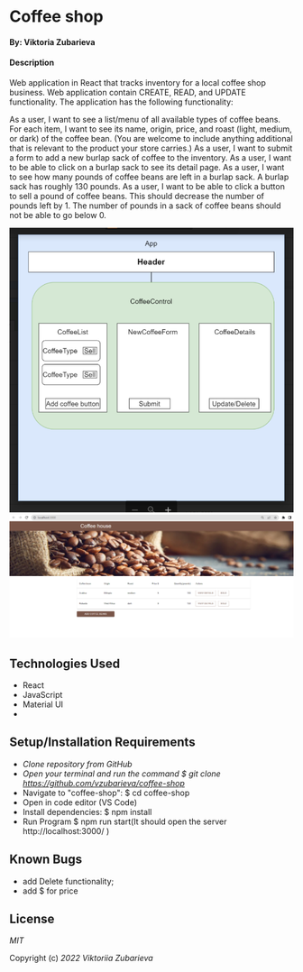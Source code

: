 # Coffee shop

#### By: Viktoria Zubarieva

#### Description

Web application in React that tracks inventory for a local coffee shop business.
Web application contain CREATE, READ, and UPDATE functionality. The application has the following functionality:

As a user, I want to see a list/menu of all available types of coffee beans.
For each item, I want to see its name, origin, price, and roast (light, medium, or dark) of the coffee bean. (You are welcome to include anything additional that is relevant to the product your store carries.)
As a user, I want to submit a form to add a new burlap sack of coffee to the inventory.
As a user, I want to be able to click on a burlap sack to see its detail page.
As a user, I want to see how many pounds of coffee beans are left in a burlap sack. A burlap sack has roughly 130 pounds.
As a user, I want to be able to click a button to sell a pound of coffee beans. This should decrease the number of pounds left by 1. The number of pounds in a sack of coffee beans should not be able to go below 0.

![project-screenshot](src/img/diagram.png)
![project-screenshot](src/img/Screenshot1.png)

## Technologies Used

- React
- JavaScript
- Material UI
-

## Setup/Installation Requirements

- _Clone repository from GitHub_
- _Open your terminal and run the command $ git clone https://github.com/vzubarieva/coffee-shop_
- Navigate to "coffee-shop": $ cd coffee-shop
- Open in code editor (VS Code)
- Install dependencies: $ npm install
- Run Program $ npm run start(It should open the server http://localhost:3000/ )

## Known Bugs

- add Delete functionality;
- add $ for price

## License

_MIT_

Copyright (c) _2022_ _Viktoriia Zubarieva_

